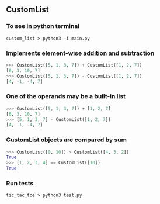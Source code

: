 ## CustomList

### To see in python terminal
`custom_list > python3 -i main.py`

### Implements element-wise addition and subtraction
```python
>>> CustomList([5, 1, 3, 7]) + CustomList([1, 2, 7])
[6, 3, 10, 7]
>>> CustomList([5, 1, 3, 7]) - CustomList([1, 2, 7])
[4, -1, -4, 7]
```

### One of the operands may be a built-in list
```python
>>> CustomList([5, 1, 3, 7]) + [1, 2, 7]
[6, 3, 10, 7]
>>> [5, 1, 3, 7] - CustomList([1, 2, 7])
[4, -1, -4, 7]
````

### CustomList objects are compared by sum
```python
>>> CustomList([0, 10]) > CustomList([4, 3, 2])
True
>>> [1, 2, 3, 4] == CustomList([10])
True
```

### Run tests
`tic_tac_toe > python3 test.py`
